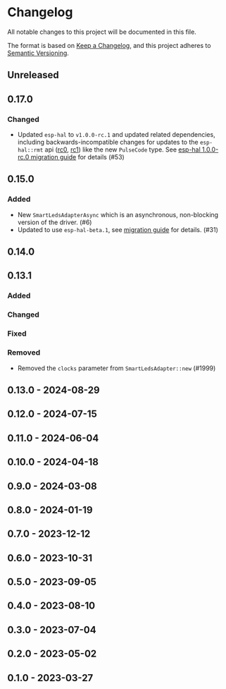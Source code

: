 # Changelog

All notable changes to this project will be documented in this file.

The format is based on [Keep a Changelog](https://keepachangelog.com/en/1.0.0/),
and this project adheres to [Semantic Versioning](https://semver.org/spec/v2.0.0.html).

## Unreleased

## 0.17.0

### Changed

- Updated `esp-hal` to `v1.0.0-rc.1` and updated related dependencies, including backwards-incompatible changes for updates to the `esp-hal::rmt` api ([rc0](https://docs.rs/esp-hal/1.0.0-rc.0/esp_hal/rmt/index.html), [rc1](https://docs.rs/esp-hal/1.0.0-rc.1/esp_hal/rmt/index.html)) like the new `PulseCode` type. See [esp-hal 1.0.0-rc.0 migration guide](https://github.com/esp-rs/esp-hal/blob/main/esp-hal/MIGRATING-1.0.0-rc.0.md) for details (#53)

## 0.15.0

### Added

- New `SmartLedsAdapterAsync` which is an asynchronous, non-blocking version of the driver. (#6)
- Updated to use `esp-hal-beta.1`, see [migration guide](https://github.com/esp-rs/esp-hal/releases/tag/esp-hal-v1.0.0-beta.1) for details. (#31)

## 0.14.0

## 0.13.1

### Added

### Changed

### Fixed

### Removed

- Removed the `clocks` parameter from `SmartLedsAdapter::new` (#1999)

## 0.13.0 - 2024-08-29

## 0.12.0 - 2024-07-15

## 0.11.0 - 2024-06-04

## 0.10.0 - 2024-04-18

## 0.9.0 - 2024-03-08

## 0.8.0 - 2024-01-19

## 0.7.0 - 2023-12-12

## 0.6.0 - 2023-10-31

## 0.5.0 - 2023-09-05

## 0.4.0 - 2023-08-10

## 0.3.0 - 2023-07-04

## 0.2.0 - 2023-05-02

## 0.1.0 - 2023-03-27
